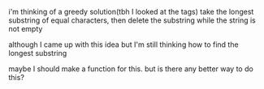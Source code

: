 i'm thinking of a greedy solution(tbh I looked at the tags)
take the longest substring of equal characters, then delete the substring while the string is not empty

although I came up with this idea but I'm still thinking how to find the longest substring

maybe I should make a function for this. but is there any better way to do this?

    

